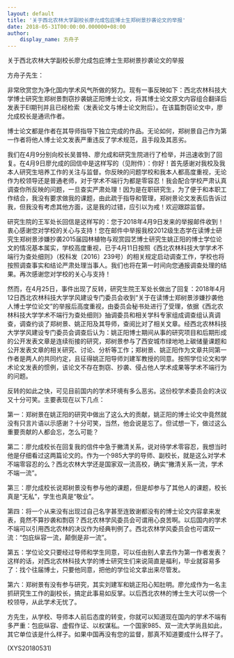 ```yaml
---
layout: default
title: '关于西北农林大学副校长廖允成包庇博士生郑树景抄袭论文的举报'
date: 2018-05-31T00:00:00.000000+08:00
author:
    display_name: 方舟子
---
```


关于西北农林大学副校长廖允成包庇博士生郑树景抄袭论文的举报

方舟子先生：

非常欣赏您为净化国内学术风气所做的努力。现有一事反映如下：西北农林科技大学博士研究生郑树景剽窃抄袭姚正阳博士论文，将其博士论文原文内容组合翻译后发表于EI期刊并且已经检索（发表论文与博士论文附后）。在该篇剽窃论文中，廖允成校长是通讯作者。

博士论文都是作者在其导师指导下独立完成的作品。无论如何，郑树景自己作为第一作者将他人博士论文发表严重违反了学术规范，且手段及其恶劣。

我们在4月9分别向校长吴普特、廖允成和研究生院进行了检举，并迅速收到了回复。在4月9日廖允成的回信中是这样写的（见附件）：你好！首先感谢对我校及我本人研究生培养工作的关注与监督。你反映的问题学校和我本人都高度重视，无论作为校领导还是普通老师，对于学术不端行为都是零容忍！我会配合学校严肃认真调查你所反映的问题，一旦查实严肃处理！因为是在职研究生，为了便于和本职工作结合，我没有要求做我的课题，由此疏于指导和管理，郑树景论文发表后告诉过我，但我没有考虑其他方面，这是我的过错，应引以为戒！欢迎跟踪监督。

研究生院的王军处长回信是这样写的：您于2018年4月9日发来的举报邮件收到！衷心感谢您对学校的关心与支持！您在邮件中举报我校2012级生态学在读博士研究生郑树景涉嫌抄袭2015届园林植物与观赏园艺博士研究生姚正阳的博士学位论文的情况基本属实，学校高度重视，已于4月11日按照《西北农林科技大学学术不端行为查处细则》（校科发〔2016〕239号）的相关规定启动调查工作，学校也将按照调查事实和结论严肃处理当事人。我们也将在第一时间向您通报调查处理的结果。再次感谢您对学校的关心与支持！

然而，在4月25日，事件出现了反转，研究生院王军处长做出了回复：2018年4月12日西北农林科技大学学风建设专门委员会收到“关于在读博士郑树景涉嫌抄袭他人博士学位论文”的举报后高度重视，由委员会秘书处进行了受理，依据《西北农林科技大学学术不端行为查处细则》抽调委员和相关学科专家组成调查组认真调查，调查约谈了郑树景、姚正阳及其导师，查阅比对了相关文章。经西北农林科技大学学风建设专门委员会调查后认为：姚正阳博士期间从事的研究项目和后期形成的公开发表文章是连续衔接的研究，郑树景参与了西安城市绿地地上碳储量课题和公开发表文章的相关研究、讨论、分析等工作；郑树景、姚正阳作为文章共同第一作者是两人的共同约定，且征得姚正阳导师刘建军教授的同意。按照学位论文和学术论文发表的惯例，该论文不存在剽窃、抄袭、侵占他人学术成果等学术不端行为的问题。

反转的如此之快，可见目前国内的学术环境有多么恶劣。这份校学术委员会的决议又十分可笑。主要表现在以下几点：

第一：郑树景在姚正阳的研究中做出了这么大的贡献，姚正阳的博士论文中竟然就没有只言片语以示感谢？十分可笑，当然，他会说是忘了。但试想一下，做过这么重要贡献的人都会忘，怎么可能？

第二：廖允成校长在回复我的信件中急于撇清关系，说对待学术零容忍，我想当时他是仔细看过这两篇论文的。作为一个985大学的导师、副校长，就是这么对学术不端零容忍的么？西北农林大学还是国家双一流高校，确实“撇清关系一流，学术不端一流”。

第三：廖允成校长说郑树景没有参与他的课题，但是却参与了其他人的课题，校长真是“无私”，学生也真是“敬业”。

第四：将一个从来没有出现过自己名字甚至连致谢都没有的博士论文内容拿来发表，竟然不算抄袭和剽窃？西北农林学风委员会可谓用心良苦啊。以后国内的学术不端可以引用西北农林的决议作为经典判例了。西北农林学风委员会也可谓双一流：“包庇纵容一流，颠倒是非一流”。

第五：学位论文只要经过导师和学生同意，可以任由别人拿去作为第一作者发表？这样的话，对西北农林科技大学的博士研究生们来说简直是福利，毕业就容易多了：找个往届博士，只要他同意，把他的学位论文拿出来尽管发。

第六：郑树景有没有参与研究，其实刘建军和姚正阳心知肚明。廖允成作为一名主抓研究生工作的副校长，搞定此事易如反掌。以后西北农林的博士生大可以傍一个校领导，从此学术无忧了。

方先生，从学校、导师本人前后态度的转变，你就可以知道现在国内的学术不端有多严重：包庇纵容、虚假作证、以权谋私。一个国家985、双一流大学尚且如此，其它单位该是什么样子。如果中国再没有您的监督，那真不知道要成什么样子了。

(XYS20180531)

